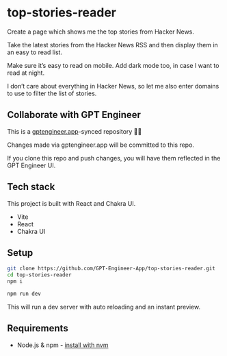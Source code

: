 # top-stories-reader

Create a page which shows me the top stories from Hacker News.

Take the latest stories from the Hacker News RSS and then display them in an easy to read list.

Make sure it’s easy to read on mobile. Add dark mode too, in case I want to read at night.

I don’t care about everything in Hacker News, so let me also enter domains to use to filter the list of stories.


## Collaborate with GPT Engineer

This is a [gptengineer.app](https://gptengineer.app)-synced repository 🌟🤖

Changes made via gptengineer.app will be committed to this repo.

If you clone this repo and push changes, you will have them reflected in the GPT Engineer UI.

## Tech stack

This project is built with React and Chakra UI.

- Vite
- React
- Chakra UI

## Setup

```sh
git clone https://github.com/GPT-Engineer-App/top-stories-reader.git
cd top-stories-reader
npm i
```

```sh
npm run dev
```

This will run a dev server with auto reloading and an instant preview.

## Requirements

- Node.js & npm - [install with nvm](https://github.com/nvm-sh/nvm#installing-and-updating)
